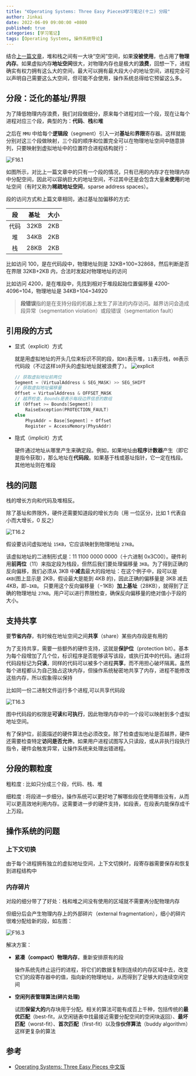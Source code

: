 ```yaml
---
title: "《Operating Systems: Three Easy Pieces》学习笔记(十二) 分段"
author: Jinkai
date: 2022-06-09 09:00:00 +0800
published: true
categories: [学习笔记]
tags: [Operating Systems, 操作系统导论]
---
```


结合[上一篇文章](/posts/operating-systems-11/)，堆和栈之间有一大块“空闲”空间，如果**没被使用**，也占用了**物理内存**。如果虚拟内存**地址空间**很大，对物理内存也是极大的**浪费**，回想一下，进程确实有权力拥有这么大的空间，最大可以拥有最大段大小的地址空间，进程完全可以声明自己需要这么大空间，但可能不会使用，操作系统总得给它预留这么多。

## 分段：泛化的基址/界限

为了降低物理内存浪费，我们对段做细分，原来每个进程对应一个段，现在让每个进程对应三个段，典型的为：**代码**、**栈**和**堆**

之后在 `MMU` 中给每个**逻辑段**（segment）引入一对**基址**和**界限**寄存器。这样就能分别对这三个段做映射，三个段的顺序和位置完全可以在物理地址空间中随意排列，只要映射到虚拟地址中的位置符合进程结构就行：

![F16.1](/assets/img/2022-06-09-operating-systems-12/F16.1.jpg)

如图所示，对比上一篇文章中的只有一个段的情况，只有已用的内存才在物理内存中分配空间，因此可以容纳巨大的地址空间，不过其中还是会包含大量**未使用**的地址空间（有时又称为**稀疏地址空间**，sparse address spaces）。

段的访问方式和上篇文章相同，通过基址加偏移的方式:

|  段  | 基址 | 大小 |
| :--: | :--: | :--: |
| 代码 | 32KB | 2KB  |
|  堆  | 34KB | 2KB  |
|  栈  | 28KB | 2KB  |

比如访问 100，是在代码段中，物理地址则是 32KB+100=32868，然后判断是否在界限 32KB+2KB 内，合法时发起对物理地址的访问

比如访问 4200，是在堆段中，先找到相对于堆段起始位置偏移量 4200-4096=104，物理地址是 34KB+104=34920

> **段错误**指的是在支持分段的机器上发生了非法的内存访问。越界访问会造成段异常（segmentation violation）或段错误（segmentation fault）

## 引用段的方式

- 显式（explicit）方式

  就是用虚拟地址的开头几位来标识不同的段，如`01`表示堆，`11`表示栈，`00`表示代码段（不过这样`10`开头的虚拟地址就被浪费了）。
  ![explicit](/assets/img/2022-06-09-operating-systems-12/explicit.jpg)

  ```c
  // 获取虚拟地址前两位
  Segment = (VirtualAddress & SEG_MASK) >> SEG_SHIFT
  // 获取虚拟地址偏移量
  Offset = VirtualAddress & OFFSET_MASK
  // 越界检查，Bounds是表示每段边界信息的数组
  if (Offset >= Bounds[Segment])
      RaiseException(PROTECTION_FAULT)
  else
      PhysAddr = Base[Segment] + Offset
      Register = AccessMemory(PhysAddr)
  ```

- 隐式（implicit）方式

  硬件通过地址从哪里产生来确定段。例如，如果地址由**程序计数器**产生（即它是指令获取），那么地址在**代码段**。如果基于栈或基址指针，它一定在栈段。其他地址则在堆段

## 栈的问题

栈的增长方向和代码及堆相反。

除了基址和界限外，硬件还需要知道段的增长方向（用
一位区分，比如 1 代表自小而大增长，0 反之）

![T16.2](/assets/img/2022-06-09-operating-systems-12/T16.2.jpg)

假设要访问虚拟地址 `15KB`，它应该映射到物理地址 `27KB`。

该虚拟地址的二进制形式是：11 1100 0000 0000（十六进制 0x3C00）。硬件利用**前两位**（11）来指定段为栈段，但然后我们要处理偏移量 `3KB`。为了得到正确的反向偏移，我们必须从 3KB 中**减去**最大的段地址：在这个例子中，段可以是`4KB`(图上显示是 2KB，假设最大是能到 4KB 的)，因此正确的偏移量是 3KB 减去 4KB，即`−1KB`。 只要用这个反向偏移量（−1KB）**加上基址**（28KB），就得到了正确的物理地址 `27KB`。用户可以进行界限检查，确保反向偏移量的绝对值小于段的大小。

## 支持共享

要**节省内存**，有时候在地址空间之间**共享**（share）某些内存段是有用的

为了支持共享，需要一些额外的硬件支持，这就是**保护位**（protection bit）。基本为每个段增加了几个位，标识程序是否能够读写该段，或执行其中的代码。通过将代码段标记为**只读**，同样的代码可以被多个进程**共享**，而不用担心破坏隔离。虽然每个进程都认为自己独占这块内存，但操作系统秘密地共享了内存，进程不能修改这些内存，所以假象得以保持

比如同一份二进制文件运行多个进程,可以共享代码段

![T16.3](/assets/img/2022-06-09-operating-systems-12/T16.3.jpg)

图中代码段的权限是**可读**和**可执行**，因此物理内存中的一个段可以映射到多个虚拟地址空间。

有了保护位，前面描述的硬件算法也必须改变。除了检查虚拟地址是否越界，硬件还需要检查特定**访问是否允许**。如果用户进程试图写入只读段，或从非执行段执行指令，硬件会触发异常，让操作系统来处理出错进程。

## 分段的颗粒度

粗粒度
: 比如只分成三个段，代码、栈、堆

细粒度
: 将段进一步细分。操作系统可以更好地了解哪些段在使用哪些没有，从而可以更高效地利用内存。这需要进一步的硬件支持，如段表，在段表内能保存成千上万段。

## 操作系统的问题

### 上下文切换

由于每个进程拥有独立的虚拟地址空间，上下文切换时，段寄存器需要保存和恢复到进程结构中

### 内存碎片

对段的细分带了了好处：栈和堆之间没有使用的区域就不需要再分配物理内存

但细分后会产生物理内存上的外部碎片（external fragmentation），细小的碎片很难分配给新的段，如左图：

![F16.3](/assets/img/2022-06-09-operating-systems-12/F16.3.jpg)

解决方案：

- **紧凑（compact）物理内存**，重新安排原有的段

  操作系统先终止运行的进程，将它们的数据复制到连续的内存区域中去，改变它们的段寄存器中的值，指向新的物理地址，从而得到了足够大的连续空闲空间

- **空闲列表管理算法(碎片处理)**

  试图**保留大的**内存块用于分配。相关的算法可能有成百上千种，包括传统的**最优匹配**（best-fit，从空闲链表中找最接近需要分配空间的空闲块返回）、**最坏匹配**（worst-fit）、**首次匹配**（first-fit）以及像**伙伴算法**（buddy algorithm）这样更复杂的算法

## 参考

- [Operating Systems: Three Easy Pieces 中文版](https://pages.cs.wisc.edu/~remzi/OSTEP/Chinese/16.pdf)
